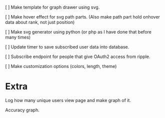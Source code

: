 [ ] Make template for graph drawer using svg.

[ ] Make hover effect for svg path parts. (Also make path part hold onhover data about rank, not just position)

[ ] Make svg generator using python (or php as I have done that before many times)

[ ] Update timer to save subscribed user data into database.

[ ] Subscribe endpoint for people that give OAuth2 access from ripple.

[ ] Make customization options (colors, length, theme)


# Extra
Log how many unique users view page and make graph of it.

Accuracy graph.
